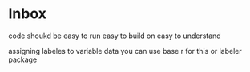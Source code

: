 # Inbox

code shoukd be
easy to run 
easy to build on 
easy to understand 

assigning labeles to variable data 
you can use base r for this 
or labeler package 




